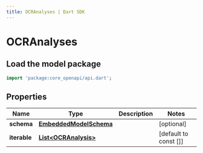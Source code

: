 ```yaml
---
title: OCRAnalyses | Dart SDK
---
```


# OCRAnalyses

## Load the model package
```dart
import 'package:core_openapi/api.dart';
```

## Properties
Name | Type | Description | Notes
------------ | ------------- | ------------- | -------------
**schema** | [**EmbeddedModelSchema**](EmbeddedModelSchema) |  | [optional] 
**iterable** | [**List\<OCRAnalysis\>**](OCRAnalysis) |  | [default to const []]




